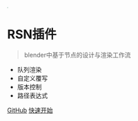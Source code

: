 <!-- _coverpage.md -->

<img src="media/logo/blender logo.png" style="zoom:10%;" />

# RSN插件

> blender中基于节点的设计与渲染工作流

+ 队列渲染
+ 自定义覆写
+ 版本控制
+ 路径表达式

[GitHub](https://github.com/atticus-lv/RenderStackNode)
[快速开始](/zh-cn/Intro.md)



<!-- 背景色 --> 

